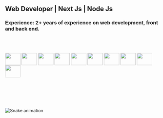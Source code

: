 ## Web Developer | Next Js | Node Js

### Experience: 2+ years of experience on web development, front and back end.

<div style="display: inline_block; margin: 5em 0;">
  <img align="center" height="40" width="50" src="https://cdn.jsdelivr.net/gh/devicons/devicon/icons/react/react-original.svg" />
  <img align="center" height="40" width="50" src="https://cdn.jsdelivr.net/gh/devicons/devicon/icons/tailwindcss/tailwindcss-original-wordmark.svg" />
  <img align="center" height="40" width="50" src="https://cdn.jsdelivr.net/gh/devicons/devicon/icons/bootstrap/bootstrap-original.svg" />
  <img align="center" height="40" width="50" src="https://cdn.jsdelivr.net/gh/devicons/devicon/icons/javascript/javascript-original.svg" />
  <img align="center" height="40" width="50" src="https://cdn.jsdelivr.net/gh/devicons/devicon/icons/html5/html5-original.svg" />
  <img align="center" height="40" width="50" src="https://cdn.jsdelivr.net/gh/devicons/devicon/icons/css3/css3-original.svg" />
  <img align="center" height="40" width="50" src="https://cdn.jsdelivr.net/gh/devicons/devicon/icons/nodejs/nodejs-original-wordmark.svg" />
  <img align="center" height="40" width="50" src="https://cdn.jsdelivr.net/gh/devicons/devicon/icons/mysql/mysql-original.svg" />    
  <img align="center" height="40" width="50" src="https://cdn.jsdelivr.net/gh/devicons/devicon/icons/figma/figma-original.svg" /> 
  <img align="center" height="40" width="50" src="https://cdn.jsdelivr.net/gh/devicons/devicon/icons/amazonwebservices/amazonwebservices-original-wordmark.svg" />
                 
</div>

<br>

![Snake animation](https://github.com/gabrielhofmann/gabrielhofmann/blob/output/github-contribution-grid-snake.svg)
